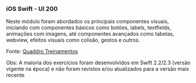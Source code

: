 ### iOS Swift - UI 200

Neste módulo foram abordados os principais componentes visuais, iniciando com componentes básicos como botões, labels, textfields, animações com imagens, até componentes avançados como tabelas, webview, efeitos visuais como colisão, gestos e outros. 

Fonte: <a href = "http://www.quaddro.com.br/curso/ios-swift/" title="Quaddro Treinamentos">Quaddro Treinamentos</a>

Obs: A maioria dos exercícios foram desenvolvidos em Swift 2.2/2.3 (versão vigente na época) e não foram revistos e/ou atualizados para a versão mais recente
